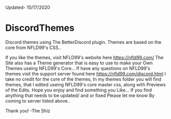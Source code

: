 Updated- 10/17/2020

# DiscordThemes
Discord themes using The BetterDiscord plugin. Themes are based on the core from NFLD99's CSS..

If you like the themes, visit NFLD99's website here https://nfld99.com/ The Site also has a Theme generator that is easy to use to make your Own Themes useing NFLD99's Core... If have any questions on NFLD99's themes visit the support server found here https://nfld99.com/discord.html
 I take no credit for the core of the themes, In my themes folder you will find themes, that I edited useing NFLD99's core master css, along with Previews of the Edits. Hope you enjoy and find something you Like... If you find anything that needs to be updated/ and or fixed Please let me know By coming to server listed above..

 Thank you!
 -The Shiz
